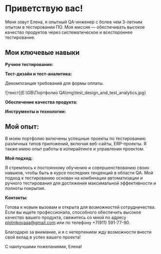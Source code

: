 # Приветствую вас!

Меня зовут Елена, я опытный QA-инженер с более чем 3-летним опытом в тестировании ПО. Моя миссия — обеспечивать высокое качество продуктов через систематическое и всестороннее тестирование.

## Мои ключевые навыки

**Ручное тестирование:** 

**Тест-дизайн и тест-аналитика:**

Декомпозиция требований для формы оплаты.

![текст](E:\GB\Портфолио QA\img\test_design_and_test_analytics.jpg)

**Обеспечение качества продукта:** 

**Инструменты и технологии:** 

## Мой опыт:

В моем портфолио включены успешные проекты по тестированию различных типов приложений, включая веб-сайты, ERP-проекты. Я также имею опыт работы в копирайтинге и управлении проектом.

**Мой подход:**

Я стремлюсь к постоянному обучению и совершенствованию своих навыков, чтобы быть в курсе последних тенденций в области QA. Мой подход к тестированию основан на комбинации автоматизации и ручного тестирования для достижения максимальной эффективности и полноты покрытия.

**Контакты:**

Готова к новым вызовам и открыта для возможностей сотрудничества. Если вы ищете профессионала, способного обеспечить высокое качество вашего продукта, свяжитесь со мной по адресу plotnikovaqa@gmail.com или по телефону +7(911) 591-77-90.

Благодарю за внимание, и я с нетерпением жду возможности внести свой вклад в успех вашего проекта!

С наилучшими пожеланиями,
Елена!